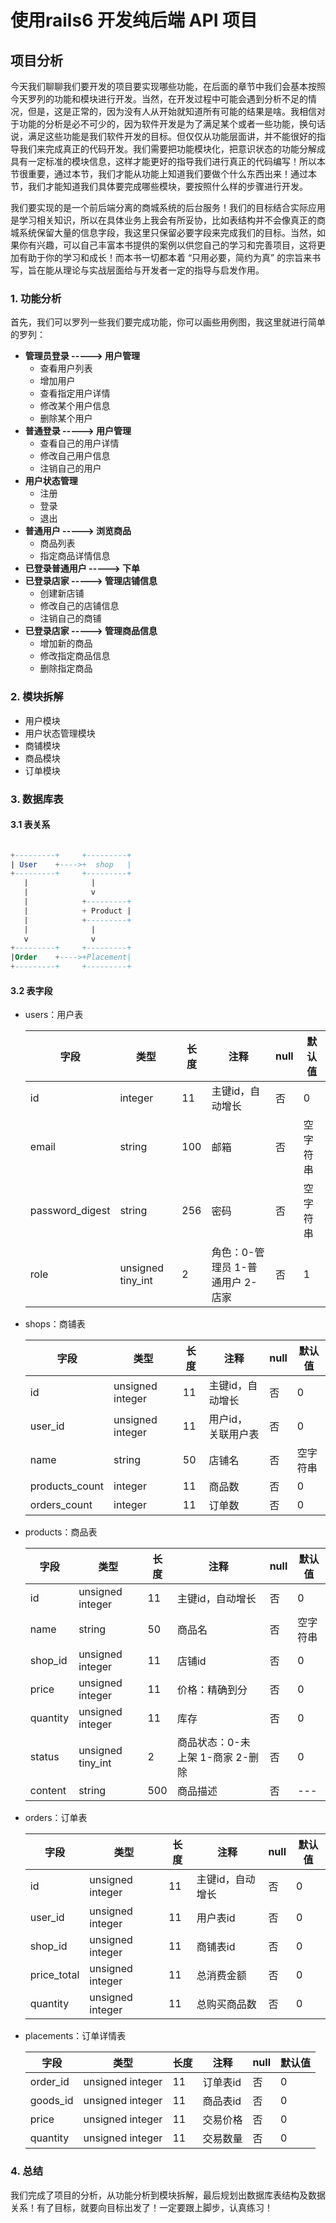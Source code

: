 # 使用rails6 开发纯后端 API 项目

## 项目分析

​		今天我们聊聊我们要开发的项目要实现哪些功能，在后面的章节中我们会基本按照今天罗列的功能和模块进行开发。当然，在开发过程中可能会遇到分析不足的情况，但是，这是正常的，因为没有人从开始就知道所有可能的结果是啥。我相信对于功能的分析是必不可少的，因为软件开发是为了满足某个或者一些功能，换句话说，满足这些功能是我们软件开发的目标。但仅仅从功能层面讲，并不能很好的指导我们来完成真正的代码开发。我们需要把功能模块化，把意识状态的功能分解成具有一定标准的模块信息，这样才能更好的指导我们进行真正的代码编写！所以本节很重要，通过本节，我们才能从功能上知道我们要做个什么东西出来！通过本节，我们才能知道我们具体要完成哪些模块，要按照什么样的步骤进行开发。

​		我们要实现的是一个前后端分离的商城系统的后台服务！我们的目标结合实际应用是学习相关知识，所以在具体业务上我会有所妥协，比如表结构并不会像真正的商城系统保留大量的信息字段，我这里只保留必要字段来完成我们的目标。当然，如果你有兴趣，可以自己丰富本书提供的案例以供您自己的学习和完善项目，这将更加有助于你的学习和成长！而本书一切都本着 “只用必要，简约为真” 的宗旨来书写，旨在能从理论与实战层面给与开发者一定的指导与启发作用。

### 1. 功能分析

首先，我们可以罗列一些我们要完成功能，你可以画些用例图，我这里就进行简单的罗列：

- **管理员登录 -----> 用户管理**
  - 查看用户列表
  - 增加用户
  - 查看指定用户详情
  - 修改某个用户信息
  - 删除某个用户
- **普通登录 -----> 用户管理**
  - 查看自己的用户详情
  - 修改自己用户信息
  - 注销自己的用户
- **用户状态管理**
  - 注册
  - 登录
  - 退出
- **普通用户 -----> 浏览商品**
  - 商品列表
  - 指定商品详情信息
- **已登录普通用户 -----> 下单**
- **已登录店家 -----> 管理店铺信息**
  - 创建新店铺
  - 修改自己的店铺信息
  - 注销自己的商铺
- **已登录店家 -----> 管理商品信息**
  - 增加新的商品
  - 修改指定商品信息
  - 删除指定商品



### 2. 模块拆解

- 用户模块
- 用户状态管理模块
- 商铺模块
- 商品模块
- 订单模块



### 3. 数据库表

#### 3.1 表关系

```sql

+---------+ 	+---------+
| User 	  +---->+  shop   |
+---------+ 	+---------+
   |			  |
   | 			  v
   |           	+---------+
   |            + Product |
   |            +---------+
   | 			  |
   v 			  v
+---------+ 	+---------+
|Order 	  +---->+Placement|
+---------+ 	+---------+
```

#### 3.2 表字段

- users：用户表

  | 字段            | 类型              | 长度 | 注释                              | null | 默认值   |
  | --------------- | ----------------- | ---- | --------------------------------- | ---- | -------- |
  | id              | integer           | 11   | 主键id，自动增长                  | 否   | 0        |
  | email           | string            | 100  | 邮箱                              | 否   | 空字符串 |
  | password_digest | string            | 256  | 密码                              | 否   | 空字符串 |
  | role            | unsigned tiny_int | 2    | 角色：0-管理员  1-普通用户 2-店家 | 否   | 1        |

  

- shops：商铺表

  | 字段           | 类型             | 长度 | 注释                | null | 默认值   |
  | -------------- | ---------------- | ---- | ------------------- | ---- | -------- |
  | id             | unsigned integer | 11   | 主键id，自动增长    | 否   | 0        |
  | user_id        | unsigned integer | 11   | 用户id， 关联用户表 | 否   | 0        |
  | name           | string           | 50   | 店铺名              | 否   | 空字符串 |
  | products_count | integer          | 11   | 商品数              | 否   | 0        |
  | orders_count   | integer          | 11   | 订单数              | 否   | 0        |

  

- products：商品表

  | 字段     | 类型              | 长度 | 注释                             | null | 默认值   |
  | -------- | ----------------- | ---- | -------------------------------- | ---- | -------- |
  | id       | unsigned integer  | 11   | 主键id，自动增长                 | 否   | 0        |
  | name     | string            | 50   | 商品名                           | 否   | 空字符串 |
  | shop_id  | unsigned integer  | 11   | 店铺id                           | 否   | 0        |
  | price    | unsigned integer  | 11   | 价格：精确到分                   | 否   | 0        |
  | quantity | unsigned integer  | 11   | 库存                             | 否   | 0        |
  | status   | unsigned tiny_int | 2    | 商品状态：0-未上架 1-商家 2-删除 | 否   | 0        |
  | content  | string            | 500  | 商品描述                         | 否   | ---      |

  

- orders：订单表

  | 字段        | 类型             | 长度 | 注释             | null | 默认值 |
  | ----------- | ---------------- | ---- | ---------------- | ---- | ------ |
  | id          | unsigned integer | 11   | 主键id，自动增长 | 否   | 0      |
  | user_id     | unsigned integer | 11   | 用户表id         | 否   | 0      |
  | shop_id     | unsigned integer | 11   | 商铺表id         | 否   | 0      |
  | price_total | unsigned integer | 11   | 总消费金额       | 否   | 0      |
  | quantity    | unsigned integer | 11   | 总购买商品数     | 否   | 0      |

  

- placements：订单详情表

  | 字段     | 类型             | 长度 | 注释     | null | 默认值 |
  | -------- | ---------------- | ---- | -------- | ---- | ------ |
  | order_id | unsigned integer | 11   | 订单表id | 否   | 0      |
  | goods_id | unsigned integer | 11   | 商品表id | 否   | 0      |
  | price    | unsigned integer | 11   | 交易价格 | 否   | 0      |
  | quantity | unsigned integer | 11   | 交易数量 | 否   | 0      |

  

### 4. 总结

我们完成了项目的分析，从功能分析到模块拆解，最后规划出数据库表结构及数据关系！有了目标，就要向目标出发了！一定要跟上脚步，认真练习！
